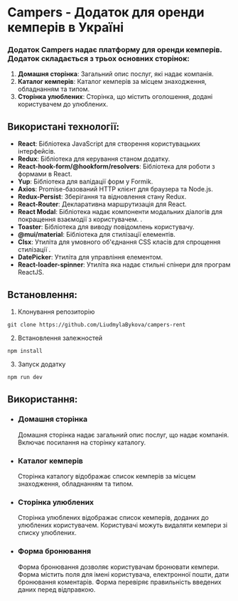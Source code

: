 # Campers - Додаток для оренди кемперів в Україні

### Додаток Campers надає платформу для оренди кемперів. Додаток складається з трьох основних сторінок:

1. **Домашня сторінка**: Загальний опис послуг, які надає компанія.
2. **Каталог кемперів**: Каталог кемперів за місцем знаходження, обладнанням та типом.
3. **Сторінка улюблених**: Сторінка, що містить оголошення, додані користувачем до улюблених.

## Використані технології:

- **React**: Бібліотека JavaScript для створення користувацьких інтерфейсів.
- **Redux**: Бібліотека для керування станом додатку.
- **React-hook-form/@hookform/resolvers**: Бібліотека для роботи з формами в React.
- **Yup**: Бібліотека для валідації форм у Formik.
- **Axios**: Promise-базований HTTP клієнт для браузера та Node.js.
- **Redux-Persist**: Зберігання та відновлення стану Redux.
- **React-Router**: Декларативна маршрутизація для React.
- **React Modal**: Бібліотека надає компоненти модальних діалогів для покращення взаємодії з користувачем. .
- **Toaster**: Бібліотека для виводу повідомлень користувачу.
- **@mui/material**: Бібліотека для стилізації елементів.
- **Clsx**: Утиліта для умовного об'єднання CSS класів для спрощення стилізації .
- **DatePicker**: Утиліта для управління елементом.
- **React-loader-spinner**: Утиліта яка надає стильні спінери для програм ReactJS.

## Встановлення:

1. Клонування репозиторію

`git clone https://github.com/LiudmylaBykova/campers-rent`

2. Встановлення залежностей

`npm install`

3. Запуск додатку

`npm run dev`

## Використання:

- ### Домашня сторінка

  Домашня сторінка надає загальний опис послуг, що надає компанія. Включає посилання на сторінку каталогу.

- ### Каталог кемперів

  Сторінка каталогу відображає список кемперів за місцем знаходження, обладнанням та типом.

- ### Сторінка улюблених

  Сторінка улюблених відображає список кемперів, доданих до улюблених користувачем. Користувачі можуть видаляти кемпери зі списку улюблених.

- ### Форма бронювання
  Форма бронювання дозволяє користувачам бронювати кемпери. Форма містить поля для імені користувача, електронної пошти, дати бронювання коментарів. Форма перевіряє правильність введених даних перед відправкою.
